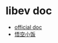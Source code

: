 # libev doc

* [official doc](http://software.schmorp.de/pkg/libev.html)
* [悟空小饭](https://gohalo.me/post/linux-libev.html)
